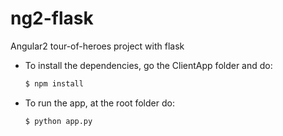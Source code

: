 # ng2-flask
Angular2 tour-of-heroes project with flask
- To install the dependencies, go the ClientApp folder and do:
    ```sh
    $ npm install
    ```
- To run the app, at the root folder do:
    ```sh
    $ python app.py
    ```
